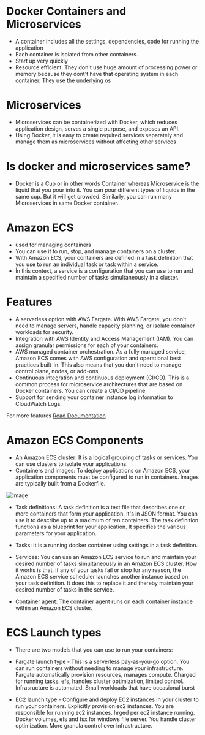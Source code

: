 # Docker Containers and Microservices
- A container includes all the settings, dependencies, code for running the application
- Each container is isolated from other containers.
- Start up very quickly
- Resource efficient. They don't use huge amount of processing power or memory because they dont't have that operating system in each container. They use the underlying os


# Microservices
- Microservices can be containerized with Docker, which reduces application design, serves a single purpose, and exposes an API.
- Using Docker, it is easy to create required services separately and manage them as microservices without affecting other services

# Is docker and microservices same?
- Docker is a Cup or in other words Container whereas Microservice is the liquid that you pour into it. You can pour different types of liquids in the same cup. But it will get crowded. Similarly, you can run many Microservices in same Docker container.



# Amazon ECS
- used for managing containers
- You can use it to run, stop, and manage containers on a cluster.
- With Amazon ECS, your containers are defined in a task definition that you use to run an individual task or task within a service.
- In this context, a service is a configuration that you can use to run and maintain a specified number of tasks simultaneously in a cluster.

# Features
- A serverless option with AWS Fargate. With AWS Fargate, you don't need to manage servers, handle capacity planning, or isolate container workloads for security. 
- Integration with AWS Identity and Access Management (IAM). You can assign granular permissions for each of your containers. 
- AWS managed container orchestration. As a fully managed service, Amazon ECS comes with AWS configuration and operational best practices built-in. This also means that you don't need to manage control plane, nodes, or add-ons. 
- Continuous integration and continuous deployment (CI/CD). This is a common process for microservice architectures that are based on Docker containers. You can create a CI/CD pipeline
- Support for sending your container instance log information to CloudWatch Logs. 

For more features [Read Documentation](https://docs.aws.amazon.com/AmazonECS/latest/developerguide/Welcome.html)


# Amazon ECS Components
- An Amazon ECS cluster: It is a logical grouping of tasks or services. You can use clusters to isolate your applications.
- Containers and images: To deploy applications on Amazon ECS, your application components must be configured to run in containers. Images are typically built from a Dockerfile. 

![image](https://user-images.githubusercontent.com/85761276/201280315-1f18e9c5-d025-4fbc-b158-aeb2bbce08f7.png)

- Task definitions: A task definition is a text file that describes one or more containers that form your application. It's in JSON format. You can use it to describe up to a maximum of ten containers. The task definition functions as a blueprint for your application. It specifies the various parameters for your application. 

- Tasks: It is a running docker container using settings in a task definition.
- Services: You can use an Amazon ECS service to run and maintain your desired number of tasks simultaneously in an Amazon ECS cluster. How it works is that, if any of your tasks fail or stop for any reason, the Amazon ECS service scheduler launches another instance based on your task definition. It does this to replace it and thereby maintain your desired number of tasks in the service.
- Container agent: The container agent runs on each container instance within an Amazon ECS cluster.


# ECS Launch types
- There are two models that you can use to run your containers:

- Fargate launch type - This is a serverless pay-as-you-go option. You can run containers without needing to manage your infrastructure. Fargate automatically provision resources, manages compute. Charged for running tasks. efs, handles cluster optimization, limited control. Infrasructure is automated. Small workloads that have occasional burst

- EC2 launch type - Configure and deploy EC2 instances in your cluster to run your containers. Explicitly provision ec2 instances. You are responsible for running ec2 instances. hrged per ec2 instance running. Docker volumes, efs and fsx for windows file server. You handle cluster optimization. More granula control over infrastructure.












